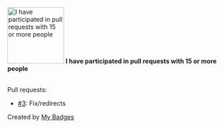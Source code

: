 <img src="https://my-badges.github.io/my-badges/pr-collaboration-15.png" alt="I have participated in pull requests with 15 or more people" title="I have participated in pull requests with 15 or more people" width="128">
<strong>I have participated in pull requests with 15 or more people</strong>
<br><br>

Pull requests:

- <a href="https://github.com/rajatgupta24/website-2/pull/3">#3</a>: Fix/redirects


Created by <a href="https://github.com/my-badges/my-badges">My Badges</a>